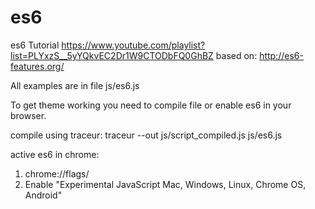 # es6
es6 Tutorial 
https://www.youtube.com/playlist?list=PLYxzS__5yYQkvEC2Dr1W9CTODbFQ0GhBZ
based on: http://es6-features.org/

All examples are in file js/es6.js

To get theme working you need to compile file or enable es6 in your browser.

compile using traceur:
traceur --out js/script_compiled.js js/es6.js

active es6 in chrome:
1. chrome://flags/
2. Enable "Experimental JavaScript Mac, Windows, Linux, Chrome OS, Android"

